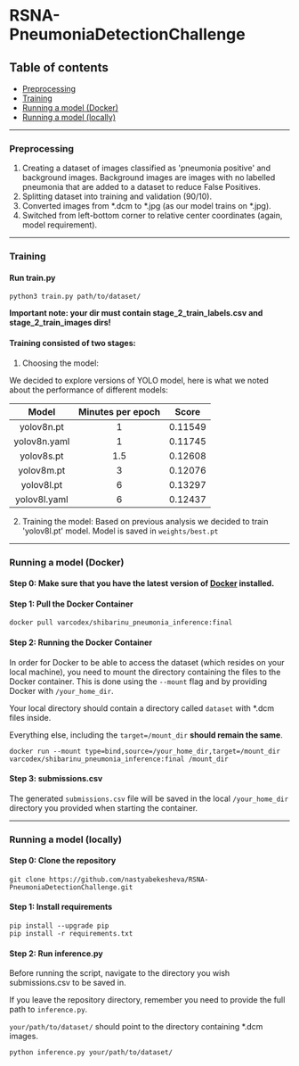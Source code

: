 # RSNA-PneumoniaDetectionChallenge

## Table of contents

- [Preprocessing](#Preprocessing)
- [Training](#Training)
- [Running a model (Docker)](#Running-a-model-(Docker))
- [Running a model (locally)](#Running-a-model-(locally))

-----

### Preprocessing

1. Creating a dataset of images classified as 'pneumonia positive' and background images.
   Background images are images with no labelled pneumonia that are added to a dataset to reduce False Positives.
2. Splitting dataset into training and validation (90/10).
3. Converted images from *.dcm to *.jpg (as our model trains on *.jpg).
4. Switched from left-bottom corner to relative center coordinates (again, model requirement).

-----

### Training

#### Run train.py

```
python3 train.py path/to/dataset/
```

**Important note: your dir must contain stage_2_train_labels.csv and stage_2_train_images dirs!**

#### Training consisted of two stages:

1. Choosing the model:

We decided to explore versions of YOLO model, here is what we noted about the performance of different models:

|  **Model**   | **Minutes per epoch** | **Score** |
|:------------:|:---------------------:|:---------:|
|  yolov8n.pt  |           1           |  0.11549  |
| yolov8n.yaml |           1           |  0.11745  |
|  yolov8s.pt  |          1.5          |  0.12608  |
|  yolov8m.pt  |           3           |  0.12076  |
|  yolov8l.pt  |           6           |  0.13297  |
| yolov8l.yaml |           6           |  0.12437  |

2. Training the model: Based on previous analysis we decided to train 'yolov8l.pt' model. Model is saved in
   `weights/best.pt`

-----

### Running a model (Docker)

#### Step 0: Make sure that you have the latest version of [Docker](https://www.docker.com/products/docker-desktop/) installed.

#### Step 1: Pull the Docker Container

```
docker pull varcodex/shibarinu_pneumonia_inference:final
```

#### Step 2: Running the Docker Container

In order for Docker to be able to access the dataset (which resides on your local machine),
you need to mount the directory containing the files to the Docker container. This is done using the `--mount` flag and
by providing Docker with `/your_home_dir`.

Your local directory should contain a directory called `dataset` with *.dcm files inside.

Everything else, including the `target=/mount_dir` **should remain the same**.

```
docker run --mount type=bind,source=/your_home_dir,target=/mount_dir varcodex/shibarinu_pneumonia_inference:final /mount_dir
```

#### Step 3: submissions.csv

The generated `submissions.csv` file will be saved in the local `/your_home_dir` directory you provided when starting
the container.

------

### Running a model (locally)

#### Step 0: Clone the repository

```
git clone https://github.com/nastyabekesheva/RSNA-PneumoniaDetectionChallenge.git
```

#### Step 1: Install requirements

```
pip install --upgrade pip
pip install -r requirements.txt
```

#### Step 2: Run inference.py

Before running the script, navigate to the directory you wish submissions.csv to be saved in.

If you leave the repository directory, remember you need to provide the full path to `inference.py`.

`your/path/to/dataset/` should point to the directory containing *.dcm images.


```
python inference.py your/path/to/dataset/
```

[//]: # (------)
[//]: # (### Visualizing)


